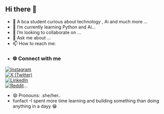 ## Hi there 👋

- 🔭 A bca student curious about technology , Ai and much more ...
- 🌱 I’m currently learning  Python and Ai...
- 👯 I’m looking to collaborate on ...
- 💬 Ask me about ...
- 📫 How to reach me:
- ### 🌐 Connect with me  

[![Instagram](https://img.shields.io/badge/Instagram-%23E4405F.svg?logo=Instagram&logoColor=white)](https://www.instagram.com/sethi_h430?igsh=MTJreGVoaGJqeWJhNA==)  
[![X (Twitter)](https://img.shields.io/badge/Twitter-%231DA1F2.svg?logo=X&logoColor=white)](https://x.com/uskaS06915798?t=OUTDYrq-eK8lcjkieaaSuA&s=09)  
[![LinkedIn](https://img.shields.io/badge/LinkedIn-%230077B5.svg?logo=linkedin&logoColor=white)](https://www.linkedin.com/in/muskan-sethi-69445a313?utm_source=share&utm_campaign=share_via&utm_content=profile&utm_medium=android_app)  
[![Reddit](https://img.shields.io/badge/Reddit-%23FF4500.svg?logo=reddit&logoColor=white)](https://www.reddit.com/u/Muskans123/s/vZgq5MxRWA)...
- 😄 Pronouns: .she/her..
- funfact -I spent more time learning and building something  than doing anything in a dayy 😁
